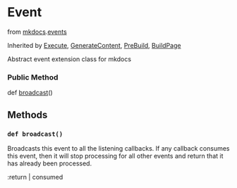 Event
==========================
from <a href="api/mkdocs">mkdocs</a>.<a href="api/mkdocs/events">events</a>



Inherited by <a href="api/mkdocs/events/Execute">Execute</a>, <a href="api/mkdocs/events/GenerateContent">GenerateContent</a>, <a href="api/mkdocs/events/PreBuild">PreBuild</a>, <a href="api/mkdocs/events/BuildPage">BuildPage</a>



Abstract event extension class for mkdocs 




### Public Method


def [broadcast](#def-broadcast)()









Methods
---------------











### `def broadcast()`




Broadcasts this event to all the listening callbacks.  If any callback consumes this event, then
it will stop processing for all other events and return that it has already been processed.

:return     <bool> | consumed


